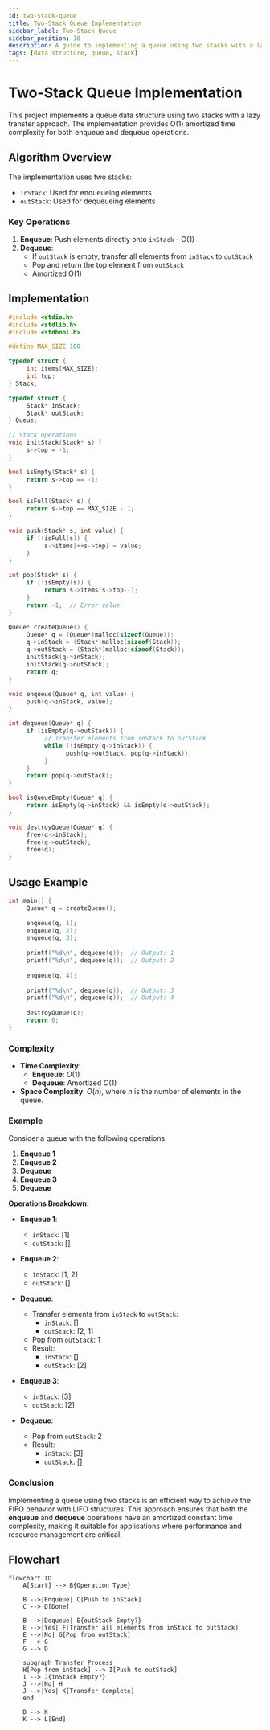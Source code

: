 ```yaml
---
id: two-stack-queue
title: Two-Stack Queue Implementation
sidebar_label: Two-Stack Queue
sidebar_position: 10
description: A guide to implementing a queue using two stacks with a lazy transfer approach for efficient operations.
tags: [data structure, queue, stack]
---
```


# Two-Stack Queue Implementation

This project implements a queue data structure using two stacks with a lazy transfer approach. The implementation provides O(1) amortized time complexity for both enqueue and dequeue operations.

## Algorithm Overview

The implementation uses two stacks:
- `inStack`: Used for enqueueing elements
- `outStack`: Used for dequeueing elements

### Key Operations

1. **Enqueue**: Push elements directly onto `inStack` - O(1)
2. **Dequeue**: 
    - If `outStack` is empty, transfer all elements from `inStack` to `outStack`
    - Pop and return the top element from `outStack`
    - Amortized O(1)

## Implementation

```c
#include <stdio.h>
#include <stdlib.h>
#include <stdbool.h>

#define MAX_SIZE 100

typedef struct {
     int items[MAX_SIZE];
     int top;
} Stack;

typedef struct {
     Stack* inStack;
     Stack* outStack;
} Queue;

// Stack operations
void initStack(Stack* s) {
     s->top = -1;
}

bool isEmpty(Stack* s) {
     return s->top == -1;
}

bool isFull(Stack* s) {
     return s->top == MAX_SIZE - 1;
}

void push(Stack* s, int value) {
     if (!isFull(s)) {
          s->items[++s->top] = value;
     }
}

int pop(Stack* s) {
     if (!isEmpty(s)) {
          return s->items[s->top--];
     }
     return -1;  // Error value
}

Queue* createQueue() {
     Queue* q = (Queue*)malloc(sizeof(Queue));
     q->inStack = (Stack*)malloc(sizeof(Stack));
     q->outStack = (Stack*)malloc(sizeof(Stack));
     initStack(q->inStack);
     initStack(q->outStack);
     return q;
}

void enqueue(Queue* q, int value) {
     push(q->inStack, value);
}

int dequeue(Queue* q) {
     if (isEmpty(q->outStack)) {
          // Transfer elements from inStack to outStack
          while (!isEmpty(q->inStack)) {
                push(q->outStack, pop(q->inStack));
          }
     }
     return pop(q->outStack);
}

bool isQueueEmpty(Queue* q) {
     return isEmpty(q->inStack) && isEmpty(q->outStack);
}

void destroyQueue(Queue* q) {
     free(q->inStack);
     free(q->outStack);
     free(q);
}
```

## Usage Example

```c
int main() {
     Queue* q = createQueue();
     
     enqueue(q, 1);
     enqueue(q, 2);
     enqueue(q, 3);
     
     printf("%d\n", dequeue(q));  // Output: 1
     printf("%d\n", dequeue(q));  // Output: 2
     
     enqueue(q, 4);
     
     printf("%d\n", dequeue(q));  // Output: 3
     printf("%d\n", dequeue(q));  // Output: 4
     
     destroyQueue(q);
     return 0;
}
```
### Complexity

- **Time Complexity**:
    - **Enqueue**: $O(1)$
    - **Dequeue**: Amortized $O(1)$
- **Space Complexity**: $O(n)$, where $n$ is the number of elements in the queue.

### Example

Consider a queue with the following operations:

1. **Enqueue 1**
2. **Enqueue 2**
3. **Dequeue**
4. **Enqueue 3**
5. **Dequeue**

**Operations Breakdown**:

- **Enqueue 1**:
    - `inStack`: [1]
    - `outStack`: []

- **Enqueue 2**:
    - `inStack`: [1, 2]
    - `outStack`: []

- **Dequeue**:
    - Transfer elements from `inStack` to `outStack`: 
        - `inStack`: []
        - `outStack`: [2, 1]
    - Pop from `outStack`: 1
    - Result:
        - `inStack`: []
        - `outStack`: [2]

- **Enqueue 3**:
    - `inStack`: [3]
    - `outStack`: [2]

- **Dequeue**:
    - Pop from `outStack`: 2
    - Result:
        - `inStack`: [3]
        - `outStack`: []

### Conclusion

Implementing a queue using two stacks is an efficient way to achieve the FIFO behavior with LIFO structures. This approach ensures that both the **enqueue** and **dequeue** operations have an amortized constant time complexity, making it suitable for applications where performance and resource management are critical.

## Flowchart

```mermaid
flowchart TD
    A[Start] --> B{Operation Type}
    
    B -->|Enqueue| C[Push to inStack]
    C --> D[Done]
    
    B -->|Dequeue| E{outStack Empty?}
    E -->|Yes| F[Transfer all elements from inStack to outStack]
    E -->|No| G[Pop from outStack]
    F --> G
    G --> D
    
    subgraph Transfer Process
    H[Pop from inStack] --> I[Push to outStack]
    I --> J{inStack Empty?}
    J -->|No| H
    J -->|Yes| K[Transfer Complete]
    end

    D --> K
    K --> L[End]
```